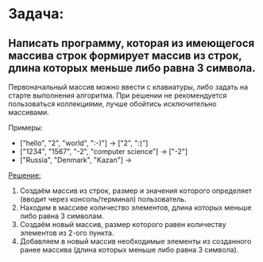 # Задача: 
## Написать программу, которая из имеющегося массива строк формирует массив из строк, длина которых меньше либо равна 3 символа. 
Первоначальный массив можно ввести с клавиатуры, либо задать на старте выполнения алгоритма. При решении не рекомендуется пользоваться коллекциями, лучше обойтись исключительно массивами.

Примеры:
* ["hello", "2", "world", ":-)"] -> ["2", ":)"]
* ["1234", "1567", "-2", "computer science"] -> ["-2"]
* ["Russia", "Denmark", "Kazan"] ->


[Решение:](reshenie/Program.cs)
1. Создаём массив из строк, размер и значения которого определяет (вводит через консоль/терминал) пользователь.
2. Находим в массиве количество элементов, длина которых меньше либо равна 3 символам.
3. Создаём новый массив, размер которого равен количеству элементов из 2-ого пункта.
4. Добавляем в новый массив необходимые элементы из созданного ранее массива (длина которых меньше либо равна 3 символа).
